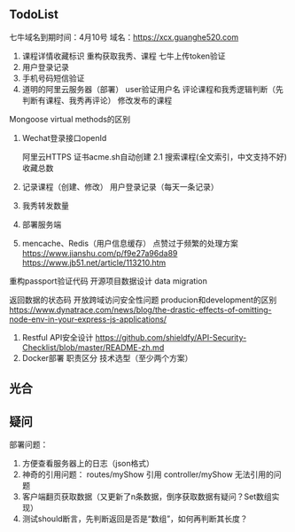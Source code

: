 ## TodoList
七牛域名到期时间：4月10号
域名：https://xcx.guanghe520.com

1. 课程详情收藏标识
重构获取我秀、课程
七牛上传token验证
2. 用户登录记录
3. 手机号码短信验证
4. 道明的阿里云服务器（部署）
user验证用户名
评论课程和我秀逻辑判断（先判断有课程、我秀再评论）
修改发布的课程

Mongoose virtual methods的区别

1. Wechat登录接口openId
    
    阿里云HTTPS
    证书acme.sh自动创建
2.1 搜索课程(全文索引，中文支持不好)  
    收藏总数
3. 记录课程（创建、修改）
   用户登录记录（每天一条记录）
4. 我秀转发数量      
6. 部署服务端
7. mencache、Redis（用户信息缓存）
点赞过于频繁的处理方案
https://www.jianshu.com/p/f9e27a96da89
https://www.jb51.net/article/113210.htm


重构passport验证代码
开源项目数据设计
data migration


返回数据的状态码
开放跨域访问安全性问题
producion和development的区别
https://www.dynatrace.com/news/blog/the-drastic-effects-of-omitting-node-env-in-your-express-js-applications/


1. Restful API安全设计 https://github.com/shieldfy/API-Security-Checklist/blob/master/README-zh.md
2. Docker部署
职责区分
技术选型（至少两个方案）


## 光合


## 疑问
部署问题：
1. 方便查看服务器上的日志（json格式）
2. 神奇的引用问题： routes/myShow 引用 controller/myShow 无法引用的问题
3. 客户端翻页获取数据（又更新了n条数据，倒序获取数据有疑问？Set数组实现）
4. 测试should断言，先判断返回是否是“数组”，如何再判断其长度？
   